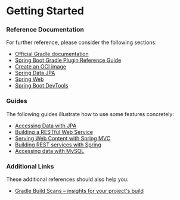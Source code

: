 # Getting Started

### Reference Documentation
For further reference, please consider the following sections:

* [Official Gradle documentation](https://docs.gradle.org)
* [Spring Boot Gradle Plugin Reference Guide](https://docs.spring.io/spring-boot/docs/3.0.9-SNAPSHOT/gradle-plugin/reference/html/)
* [Create an OCI image](https://docs.spring.io/spring-boot/docs/3.0.9-SNAPSHOT/gradle-plugin/reference/html/#build-image)
* [Spring Data JPA](https://docs.spring.io/spring-boot/docs/3.0.9-SNAPSHOT/reference/htmlsingle/#data.sql.jpa-and-spring-data)
* [Spring Web](https://docs.spring.io/spring-boot/docs/3.0.9-SNAPSHOT/reference/htmlsingle/#web)
* [Spring Boot DevTools](https://docs.spring.io/spring-boot/docs/3.0.9-SNAPSHOT/reference/htmlsingle/#using.devtools)

### Guides
The following guides illustrate how to use some features concretely:

* [Accessing Data with JPA](https://spring.io/guides/gs/accessing-data-jpa/)
* [Building a RESTful Web Service](https://spring.io/guides/gs/rest-service/)
* [Serving Web Content with Spring MVC](https://spring.io/guides/gs/serving-web-content/)
* [Building REST services with Spring](https://spring.io/guides/tutorials/rest/)
* [Accessing data with MySQL](https://spring.io/guides/gs/accessing-data-mysql/)

### Additional Links
These additional references should also help you:

* [Gradle Build Scans – insights for your project's build](https://scans.gradle.com#gradle)


